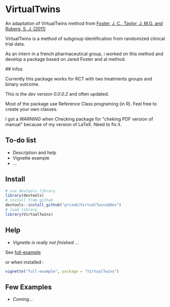 # VirtualTwins

An adaptation of VirtualTwins method from [Foster, J. C., Taylor, J. M.G. and Ruberg, S. J. (2011)](http://onlinelibrary.wiley.com/doi/10.1002/sim.4322/abstract)

VirtualTwins is a method of subgroup identification from randomized clinical trial data.

As an intern in a french pharmaceutical group, i worked on this method and develop a package based on Jared Foster and al method.

## Infos 

Currently this package works for RCT with two treatments groups and binary outcome.

This is the *dev version 0.0.0.2* and often updated.

Most of the package use Reference Class programing (in R). Feel free to create your own classes.

I got a *WARNING* when Checking package for "cheking PDF version of manual" because of my version of LaTeX. Need to fix it.

## To-do list

* Description and help
* Vignette example
* ...

## Install

``` r
# use devtools library
library(devtools)
# install from github
devtools::install_github("prise6/VirtualTwins@dev")
# load library
library(VirtualTwins)
```

## Help

* _Vignette is really not finished ..._

See [full-example](http://htmlpreview.github.io/?https://github.com/prise6/VirtualTwins/blob/dev/inst/doc/full-example.html)

or when installed : 
``` r
vignette("full-example", package = "VirtualTwins")
```

## Few Examples

* _Coming..._

